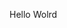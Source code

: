 Hello Wolrd























































































































































































































































































































































































































































































































































































































































































































































































































































































































































































































































































































































































































































































































































































































































































































































































































































































































































































































































































































































































































































































































































































































































































































































































































































































































































































































































































































































































































































































































































































































































































































































































































































































































































































































































































































































































































































































































































































































































































































































































































































































































































































































































































































































